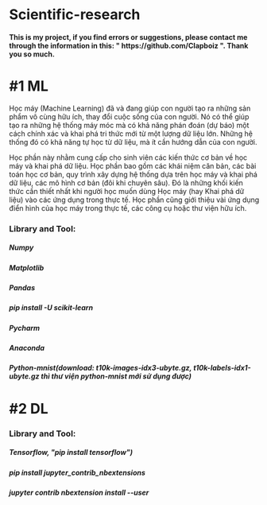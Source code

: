 # Scientific-research

<h4> This is my project, if you find errors or suggestions, please contact me through the information in this: " https://github.com/Clapboiz ". Thank you so much. </h4>

<h1>#1 ML</h1>
        <p>
                Học máy (Machine Learning) đã và đang giúp con người tạo ra những sản phẩm vô cùng hữu ích, thay đổi cuộc sống của con người. Nó có thể giúp tạo ra những hệ thống máy móc mà có khả năng phán đoán (dự báo) một cách chính xác và khai phá tri thức mới từ một lượng dữ liệu lớn. Những hệ thống đó có khả năng tự học từ dữ liệu, mà ít cần hướng dẫn của con người.

Học phần này nhằm cung cấp cho sinh viên các kiến thức cơ bản về học máy và khai phá dữ liệu. Học phần bao gồm các khái niệm căn bản, các bài toán học cơ bản, quy trình xây dựng hệ thống dựa trên học máy và khai phá dữ liệu, các mô hình cơ bản (đôi khi chuyên sâu). Đó là những khối kiến thức cần thiết nhất khi người học muốn dùng Học máy (hay Khai phá dữ liệu) vào các ứng dụng trong thực tế. Học phần cũng giới thiệu vài ứng dụng điển hình của học máy trong thực tế, các công cụ hoặc thư viện hữu ích.
        </p>
<h3>
        Library and Tool:
</h3>
<h5>    Numpy</h5>
<h5>    Matplotlib</h5>
<h5>    Pandas</h5>
<h5>pip install -U scikit-learn</h5>
<h5>Pycharm</h5>
<h5>Anaconda</h5>
<h5>Python-mnist(download: t10k-images-idx3-ubyte.gz, t10k-labels-idx1-ubyte.gz thì thư viện python-mnist mới sử dụng được)</h5>
<h1>#2 DL</h1>
<h3>
        Library and Tool:
</h3>
<h5>Tensorflow, "pip install tensorflow")</h5>
<h5>pip install jupyter_contrib_nbextensions</h5>
<h5>jupyter contrib nbextension install --user</h5>
